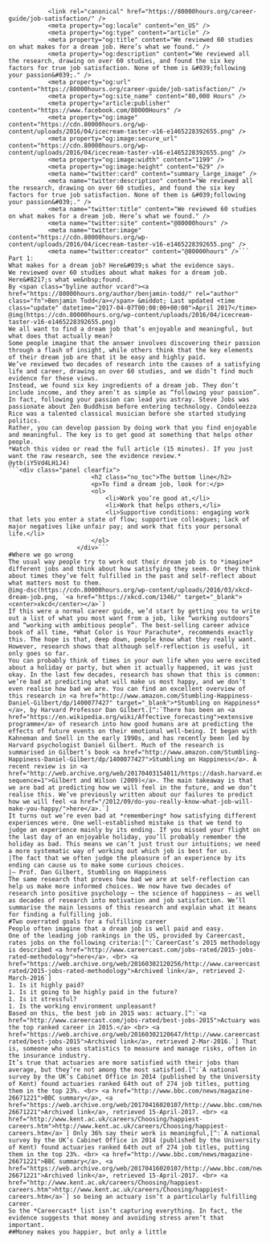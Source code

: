 ```<meta name="description" content="We reviewed over 60 studies. We found a dream job isn&#039;t highly paid or easy, and need not involve your &quot;passion&quot;. Rather, focus on 6 key ingredients." />
           <link rel="canonical" href="https://80000hours.org/career-guide/job-satisfaction/" />
           <meta property="og:locale" content="en_US" />
           <meta property="og:type" content="article" />
           <meta property="og:title" content="We reviewed 60 studies on what makes for a dream job. Here’s what we found." />
           <meta property="og:description" content="We reviewed all the research, drawing on over 60 studies, and found the six key factors for true job satisfaction. None of them is &#039;following your passion&#039;." />
           <meta property="og:url" content="https://80000hours.org/career-guide/job-satisfaction/" />
           <meta property="og:site_name" content="80,000 Hours" />
           <meta property="article:publisher" content="https://www.facebook.com/80000Hours" />
           <meta property="og:image" content="https://cdn.80000hours.org/wp-content/uploads/2016/04/icecream-taster-v16-e1465228392655.png" />
           <meta property="og:image:secure_url" content="https://cdn.80000hours.org/wp-content/uploads/2016/04/icecream-taster-v16-e1465228392655.png" />
           <meta property="og:image:width" content="1199" />
           <meta property="og:image:height" content="629" />
           <meta name="twitter:card" content="summary_large_image" />
           <meta name="twitter:description" content="We reviewed all the research, drawing on over 60 studies, and found the six key factors for true job satisfaction. None of them is &#039;following your passion&#039;." />
           <meta name="twitter:title" content="We reviewed 60 studies on what makes for a dream job. Here’s what we found." />
           <meta name="twitter:site" content="@80000hours" />
           <meta name="twitter:image" content="https://cdn.80000hours.org/wp-content/uploads/2016/04/icecream-taster-v16-e1465228392655.png" />
           <meta name="twitter:creator" content="@80000hours" />```
Part 1:
What makes for a dream job? Here&#039;s what the evidence says.
We reviewed over 60 studies about what makes for a dream job. Here&#8217;s what we&nbsp;found.
By <span class="byline author vcard"><a href="https://80000hours.org/author/benjamin-todd/" rel="author" class="fn">Benjamin Todd</a></span> &middot; Last updated <time class="update" datetime="2017-04-07T00:00:00+00:00">April 2017</time>
@img(https://cdn.80000hours.org/wp-content/uploads/2016/04/icecream-taster-v16-e1465228392655.png)
We all want to find a dream job that’s enjoyable and meaningful, but what does that actually mean?
Some people imagine that the answer involves discovering their passion through a flash of insight, while others think that the key elements of their dream job are that it be easy and highly paid.
We’ve reviewed two decades of research into the causes of a satisfying life and career, drawing on over 60 studies, and we didn’t find much evidence for these views.
Instead, we found six key ingredients of a dream job. They don’t include income, and they aren’t as simple as “following your passion”.
In fact, following your passion can lead you astray. Steve Jobs was passionate about Zen Buddhism before entering technology. Condoleezza Rice was a talented classical musician before she started studying politics.
Rather, you can develop passion by doing work that you find enjoyable and meaningful. The key is to get good at something that helps other people.
*Watch this video or read the full article (15 minutes). If you just want the raw research, see the evidence review.*
@ytb(iY5Vd4LH1J4)
```<div class="panel clearfix">
                       <h2 class="no_toc">The bottom line</h2>
                       <p>To find a dream job, look for:</p>
                       <ol>
                           <li>Work you’re good at,</li>
                           <li>Work that helps others,</li>
                           <li>Supportive conditions: engaging work that lets you enter a state of flow; supportive colleagues; lack of major negatives like unfair pay; and work that fits your personal life.</li>
                       </ol>
                   </div>```
#Where we go wrong
The usual way people try to work out their dream job is to *imagine* different jobs and think about how satisfying they seem. Or they think about times they’ve felt fulfilled in the past and self-reflect about what matters most to them.
@img-dsc(https://cdn.80000hours.org/wp-content/uploads/2016/03/xkcd-dream-job.png, `<a href="https://xkcd.com/1346/" target="_blank"><center>xkcd</center></a>`)
If this were a normal career guide, we’d start by getting you to write out a list of what you most want from a job, like “working outdoors” and “working with ambitious people”. The best-selling career advice book of all time, *What Color is Your Parachute*, recommends exactly this. The hope is that, deep down, people know what they really want.
However, research shows that although self-reflection is useful, it only goes so far.
You can probably think of times in your own life when you were excited about a holiday or party, but when it actually happened, it was just okay. In the last few decades, research has shown that this is common: we’re bad at predicting what will make us most happy, and we don’t even realise how bad we are. You can find an excellent overview of this research in <a href="http://www.amazon.com/Stumbling-Happiness-Daniel-Gilbert/dp/1400077427" target="_blank">*Stumbling on Happiness*</a>, by Harvard Professor Dan Gilbert.[^:`There has been an <a href="https://en.wikipedia.org/wiki/Affective_forecasting">extensive programme</a> of research into how good humans are at predicting the effects of future events on their emotional well-being. It began with Kahneman and Snell in the early 1990s, and has recently been led by Harvard psychologist Daniel Gilbert. Much of the research is summarised in Gilbert’s book <a href="http://www.amazon.com/Stumbling-Happiness-Daniel-Gilbert/dp/1400077427">Stumbling on Happiness</a>. A recent review is in <a href="http://web.archive.org/web/20170403154011/https://dash.harvard.edu/bitstream/handle/1/3110936/Gilbert_WhyBrainTalksItself.pdf?sequence=1">Gilbert and Wilson (2009)</a>. The main takeaway is that we are bad at predicting how we will feel in the future, and we don’t realise this. We’ve previously written about our failures to predict how we will feel <a href="/2012/09/do-you-really-know-what-job-will-make-you-happy/">here</a>.`]
It turns out we’re even bad at *remembering* how satisfying different experiences were. One well-established mistake is that we tend to judge an experience mainly by its ending. If you missed your flight on the last day of an enjoyable holiday, you’ll probably remember the holiday as bad. This means we can’t just trust our intuitions; we need a more systematic way of working out which job is best for us.
|The fact that we often judge the pleasure of an experience by its ending can cause us to make some curious choices.
|– Prof. Dan Gilbert, Stumbling on Happiness
The same research that proves how bad we are at self-reflection can help us make more informed choices. We now have two decades of research into positive psychology – the science of happiness – as well as decades of research into motivation and job satisfaction. We’ll summarise the main lessons of this research and explain what it means for finding a fulfilling job.
#Two overrated goals for a fulfilling career
People often imagine that a dream job is well paid and easy.
One of the leading job rankings in the US, provided by Careercast, rates jobs on the following criteria:[^:`CareerCast’s 2015 methodology is described <a href="http://www.careercast.com/jobs-rated/2015-jobs-rated-methodology">here</a>. <br> <a href="https://web.archive.org/web/20160302120256/http://www.careercast.com/jobs-rated/2015-jobs-rated-methodology">Archived link</a>, retrieved 2-March-2016`]
1. Is it highly paid?
1. Is it going to be highly paid in the future?
1. Is it stressful?
1. Is the working environment unpleasant?
Based on this, the best job in 2015 was: actuary.[^:`<a href="http://www.careercast.com/jobs-rated/best-jobs-2015">Actuary was the top ranked career in 2015.</a> <br> <a href="https://web.archive.org/web/20160302120647/http://www.careercast.com/jobs-rated/best-jobs-2015">Archived link</a>, retrieved 2-Mar-2016.`] That is, someone who uses statistics to measure and manage risks, often in the insurance industry.
It’s true that actuaries are more satisfied with their jobs than average, but they’re not among the most satisfied.[^:`A national survey by the UK’s Cabinet Office in 2014 (published by the University of Kent) found actuaries ranked 64th out of 274 job titles, putting them in the top 23%. <br> <a href="http://www.bbc.com/news/magazine-26671221">BBC summary</a>, <a href="https://web.archive.org/web/20170416020107/http://www.bbc.com/news/magazine-26671221">Archived link</a>, retrieved 15-April-2017. <br> <a href="http://www.kent.ac.uk/careers/Choosing/happiest-careers.htm">http://www.kent.ac.uk/careers/Choosing/happiest-careers.htm</a>`] Only 36% say their work is meaningful,[^:`A national survey by the UK’s Cabinet Office in 2014 (published by the University of Kent) found actuaries ranked 64th out of 274 job titles, putting them in the top 23%. <br> <a href="http://www.bbc.com/news/magazine-26671221">BBC summary</a>, <a href="https://web.archive.org/web/20170416020107/http://www.bbc.com/news/magazine-26671221">Archived link</a>, retrieved 15-April-2017. <br> <a href="http://www.kent.ac.uk/careers/Choosing/happiest-careers.htm">http://www.kent.ac.uk/careers/Choosing/happiest-careers.htm</a>`] so being an actuary isn’t a particularly fulfilling career.
So the *Careercast* list isn’t capturing everything. In fact, the evidence suggests that money and avoiding stress aren’t that important.
##Money makes you happier, but only a little

